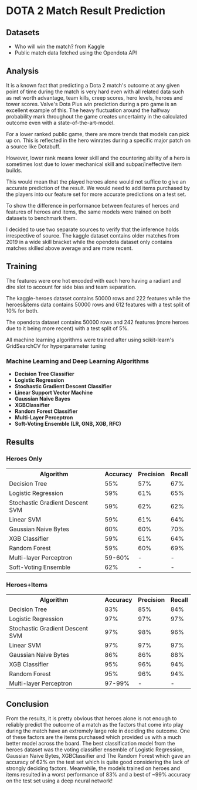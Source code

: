 # DOTA 2 Match Result Prediction

## Datasets 

<ul>
<li>Who will win the match? from Kaggle</li>
<li>Public match data fetched using the Opendota API</li>
</ul>

## Analysis

It is a known fact that predicting a Dota 2 match's outcome at any given point of time during the match is very hard even with all related data such as net worth advantage, team kills, creep scores, hero levels, heroes and tower scores. Valve's Dota Plus win prediction during a pro game is an excellent example of this. The heavy fluctuation around the halfway probability mark throughout the game creates uncertainty in the calculated outcome even with a state-of-the-art-model.

For a lower ranked public game, there are more trends that models can pick up on. This is reflected in the hero winrates during a specific major patch on a source like Dotabuff.

However, lower rank means lower skill and the countering ability of a hero is sometimes lost due to lower mechanical skill and subpar/ineffective item builds.

This would mean that the played heroes alone would not suffice to give an accurate prediction of the result. We would need to add items purchased by the players into our feature set for more accurate predictions on a test set.

To show the difference in performance between features of heroes and features of heroes and items, the same models were trained on both datasets to benchmark them.

I decided to use two separate sources to verify that the inference holds irrespective of source. The kaggle dataset contains older matches from 2019 in a wide skill bracket while the opendota dataset only contains matches skilled above average and are more recent.

## Training

The features were one hot encoded with each hero having a radiant and dire slot to account for side bias and team separation.

The kaggle-heroes dataset contains 50000 rows and 222 features while the heroes&items data contains 50000 rows and 612 features with a test split of 10% for both.

The opendota dataset contains 50000 rows and 242 features (more heroes due to it being more recent) with a test split of 5%.

All machine learning algorithms were trained after using scikit-learn's GridSearchCV for hyperparameter tuning

### Machine Learning and Deep Learning Algorithms


<ul>
<strong>
<li>Decision Tree Classifier</li>
<li>Logistic Regression</li>
<li>Stochastic Gradient Descent Classifier</li>
<li>Linear Support Vector Machine</li>
<li>Gaussian Naive Bayes</li>
<li>XGBClassifier</li>
<li>Random Forest Classifier</li>
<li>Multi-Layer Perceptron</li>
<li>Soft-Voting Ensemble (LR, GNB, XGB, RFC)</li>
</strong>
</ul>

## Results

### Heroes Only

<table>
<tr>
<th>Algorithm</th>
<th>Accuracy</th>
<th>Precision</th>
<th>Recall</th>
</tr>
<tr>
<td>Decision Tree</td>
<td>55%</td>
<td>57%</td>
<td>67%</td>
</tr>
<tr>
<td>Logistic Regression</td>
<td>59%</td>
<td>61%</td>
<td>65%</td>
</tr>
<tr>
<td>Stochastic Gradient Descent SVM</td>
<td>59%</td>
<td>62%</td>
<td>62%</td>
</tr>
<tr>
<td>Linear SVM</td>
<td>59%</td>
<td>61%</td>
<td>64%</td>
</tr>
<tr>
<td>Gaussian Naive Bytes</td>
<td>60%</td>
<td>60%</td>
<td>70%</td>
</tr>
<tr>
<td>XGB Classifier</td>
<td>59%</td>
<td>61%</td>
<td>64%</td>
</tr>
<tr>
<td>Random Forest</td>
<td>59%</td>
<td>60%</td>
<td>69%</td>
</tr>
<tr>
<td>Multi-layer Perceptron</td>
<td>59-60%</td>
<td> - </td>
<td> - </td>
</tr>
<tr>
<td>Soft-Voting Ensemble</td>
<td>62%</td>
<td> - </td>
<td> - </td>
</tr>

</table>

### Heroes+Items

<table>
<tr>
<th>Algorithm</th>
<th>Accuracy</th>
<th>Precision</th>
<th>Recall</th>
</tr>
<tr>
<td>Decision Tree</td>
<td>83%</td>
<td>85%</td>
<td>84%</td>
</tr>
<tr>
<td>Logistic Regression</td>
<td>97%</td>
<td>97%</td>
<td>97%</td>
</tr>
<tr>
<td>Stochastic Gradient Descent SVM</td>
<td>97%</td>
<td>98%</td>
<td>96%</td>
</tr>
<tr>
<td>Linear SVM</td>
<td>97%</td>
<td>97%</td>
<td>97%</td>
</tr>
<tr>
<td>Gaussian Naive Bytes</td>
<td>86%</td>
<td>86%</td>
<td>88%</td>
</tr>
<tr>
<td>XGB Classifier</td>
<td>95%</td>
<td>96%</td>
<td>94%</td>
</tr>
<tr>
<td>Random Forest</td>
<td>95%</td>
<td>96%</td>
<td>94%</td>
</tr>
<tr>
<td>Multi-layer Perceptron</td>
<td>97-99%</td>
<td> - </td>
<td> - </td>
</tr>

</table>

## Conclusion 

From the results, it is pretty obvious that heroes alone is not enough to reliably predict the outcome of a match as the factors that come into play during the match have an extremely large role in deciding the outcome. One of these factors are the items purchased which provided us with a much better model across the board. The best classification model from the heroes dataset was the voting classifier ensemble of Logistic Regression, Gaussian Naive Bytes, XGBClassifier and The Random Forest which gave an accuracy of 62% on the test set which is quite good considering the lack of strongly deciding factors. Meanwhile, the models trained on heroes and items resulted in a worst performance of 83% and a best of ~99% accuracy on the test set using a deep neural network!